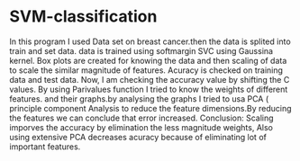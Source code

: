 # SVM-classification
In this program I used Data set on breast cancer.then the data is splited into train and set data.
data is trained using softmargin SVC using Gaussina kernel. Box plots are created for knowing the data and then scaling of data to scale the similar magnitude of features.
Acuracy is checked  on training data and test data.
Now, I am checking the accuracy value by shifting the C values.
By using Parivalues function I tried to know the weights of different features. and their graphs.by analysing the graphs I tried to usa PCA ( principle component Analysis to reduce the feature dimensions.By reducing the features we can conclude that error increased.
Conclusion: Scaling imporves the accuracy by elimination the less magnitude weights, Also using extensive PCA decreases acuracy because of eliminating lot of important features.
